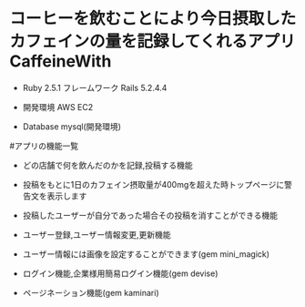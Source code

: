 # コーヒーを飲むことにより今日摂取したカフェインの量を記録してくれるアプリCaffeineWith

* Ruby 2.5.1 フレームワーク Rails 5.2.4.4

* 開発環境 AWS EC2

* Database mysql(開発環境)  
  
#アプリの機能一覧

* どの店舗で何を飲んだのかを記録,投稿する機能  

* 投稿をもとに1日のカフェイン摂取量が400mgを超えた時トップページに警告文を表示します

* 投稿したユーザーが自分であった場合その投稿を消すことができる機能  

* ユーザー登録,ユーザー情報変更,更新機能  

* ユーザー情報には画像を設定することができます(gem mini_magick)

* ログイン機能,企業様用簡易ログイン機能(gem devise)

* ページネーション機能(gem kaminari)
